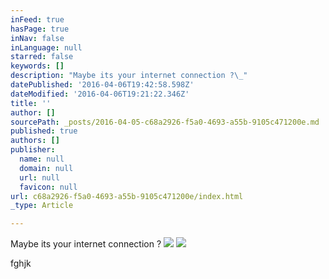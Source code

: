```yaml
---
inFeed: true
hasPage: true
inNav: false
inLanguage: null
starred: false
keywords: []
description: "Maybe its your internet connection ?\_"
datePublished: '2016-04-06T19:42:58.598Z'
dateModified: '2016-04-06T19:21:22.346Z'
title: ''
author: []
sourcePath: _posts/2016-04-05-c68a2926-f5a0-4693-a55b-9105c471200e.md
published: true
authors: []
publisher:
  name: null
  domain: null
  url: null
  favicon: null
url: c68a2926-f5a0-4693-a55b-9105c471200e/index.html
_type: Article

---
```

Maybe its your internet connection ? ![](https://s3-us-west-2.amazonaws.com/the-grid-img/p/55ede3afe58a32a9b890f3b35de213017a9e7d64.jpg)
![](https://the-grid-user-content.s3-us-west-2.amazonaws.com/45d96df2-793e-48cd-9c42-fc847a40af30.jpg)

fghjk